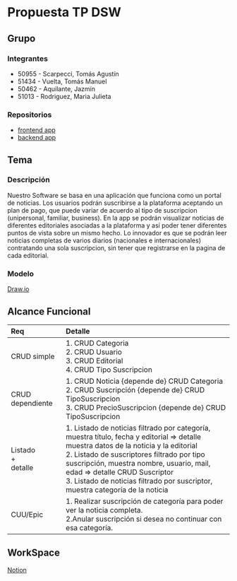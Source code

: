 # Propuesta TP DSW

## Grupo
### Integrantes
* 50955 - Scarpecci, Tomás Agustín
* 51434 - Vuelta, Tomás Manuel
* 50462 - Aquilante, Jazmín
* 51013 - Rodriguez, Maria Julieta

### Repositorios
* [frontend app](https://github.com/tomasscarpecci/frontend-app)
* [backend app](https://github.com/tomasscarpecci/backend-app)

## Tema
### Descripción
Nuestro Software se basa en una aplicación que funciona como un portal de noticias. Los usuarios podrán suscribirse a la plataforma aceptando un plan de pago, que puede variar de acuerdo al tipo de suscripcion (unipersonal, familiar, business). En la app se podrán visualizar noticias de diferentes editoriales asociadas a la plataforma y así poder tener diferentes puntos de vista sobre un mismo hecho. Lo innovador es que se podrán leer noticias completas de varios diarios (nacionales e internacionales) contratando una sola suscripcion, sin tener que registrarse en la pagina de cada editorial.

### Modelo
[Draw.io](https://app.diagrams.net/#G1vNt57zkz5b0-Ddx8Oxv6-CXo2ww_BEuQ#%7B%22pageId%22%3A%22BZU_zNHKANrZMkoOcO2Y%22%7D) 

## Alcance Funcional 
|Req|Detalle|
|:-|:-|
|CRUD simple|1. CRUD Categoria<br>2. CRUD Usuario<br>3. CRUD Editorial<br>4. CRUD Tipo Suscripcion|
|CRUD dependiente|1. CRUD Noticia {depende de} CRUD Categoria<br>2. CRUD Suscripción {depende de} CRUD TipoSuscripcion<br>3. CRUD PrecioSuscripcion {depende de} CRUD TipoSuscripcion |
|Listado<br>+<br>detalle| 1. Listado de noticias filtrado por categoría, muestra título, fecha y editorial => detalle muestra datos de la noticia y la editorial<br> 2. Listado de suscriptores filtrado por tipo suscripción, muestra nombre, usuario, mail, edad ⇒ detalle CRUD Suscriptor<br>3. Listado de noticias filtrado por suscriptor, muestra categoría de la noticia |
|CUU/Epic|1. Realizar suscripción de categoría para poder ver la noticia completa.<br>2.Anular suscripción si desea no continuar con esa categoría.|

## WorkSpace
[Notion](https://www.notion.so/Workspace-Desarrollo-de-SW-73c2ff5055bc4f3ea4d0dc12968b0895?pvs=4)
